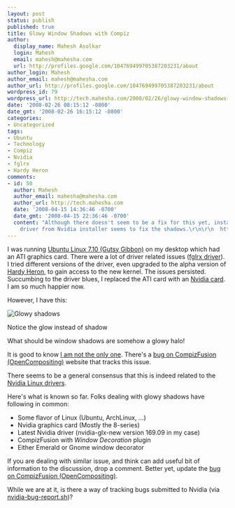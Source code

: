```yaml
---
layout: post
status: publish
published: true
title: Glowy Window Shadows with Compiz
author:
  display_name: Mahesh Asolkar
  login: Mahesh
  email: mahesh@mahesha.com
  url: http://profiles.google.com/104769499705387203231/about
author_login: Mahesh
author_email: mahesh@mahesha.com
author_url: http://profiles.google.com/104769499705387203231/about
wordpress_id: 79
wordpress_url: http://tech.mahesha.com/2008/02/26/glowy-window-shadows-with-compiz/
date: '2008-02-26 08:15:12 -0800'
date_gmt: '2008-02-26 16:15:12 -0800'
categories:
- Uncategorized
tags:
- Ubuntu
- Technology
- Compiz
- Nvidia
- fglrx
- Hardy Heron
comments:
- id: 50
  author: Mahesh
  author_email: mahesha@mahesha.com
  author_url: http://tech.mahesha.com
  date: '2008-04-15 14:36:46 -0700'
  date_gmt: '2008-04-15 22:36:46 -0700'
  content: "Although there doesn't seem to be a fix for this yet, installing the Nvidia
    driver from Nvidia installer seems to fix the shadows.\r\n\r\n  https://bugs.launchpad.net/ubuntu/+bug/186382"
---
```

<p>I was running <a href="http://releases.ubuntu.com/7.10/" title="Ubuntu Linux 7.10">Ubuntu Linux 7.10 (Gutsy Gibbon)</a> on my desktop which had an ATI graphics card. There were a lot of driver related issues (<a href="http://en.wikipedia.org/wiki/Fglrx" title="Widipedia: Fglrx">fglrx driver</a>). I tried different versions of the driver, even upgraded to the alpha version of <a href="https://wiki.ubuntu.com/HardyHeron" title="Hardy Heron Alphas">Hardy Heron</a>, to gain access to the new kernel. The issues persisted. Succumbing to the driver blues, I replaced the ATI card with an <a href="http://www.nvidia.com/object/geforce_8400.html" title="GeForce 8400GS - I am no gamer">Nvidia card</a>. I am so much happier now.</p>
<p>However, I have this:</p>
<div class="img_container">
<img src="http://tech.mahesha.com/wp-content/images/compiz-nvidia-shadow-glow.png" alt="Glowy shadows"/></p>
<div class="caption">Notice the glow instead of shadow</div>
</div>
<p>What should be window shadows are somehow a glowy halo!</p>
<p>It is good to know <a href="http://bbs.archlinux.org/viewtopic.php?id=41869" title="Discussion on a similar problem">I am not the only one</a>. There's a <a href="http://bugs.opencompositing.org/show_bug.cgi?id=781" title="Bug: Inconsistent random colored window shadows">bug on CompizFusion (OpenCompositing)</a> website that tracks this issue.</p>
<p>There seems to be a general consensus that this is indeed related to the <a href="http://www.nvidia.com/object/unix.html" title="Nvidia Linux Driver page">Nvidia Linux drivers</a>.</p>
<p>Here's what is known so far. Folks dealing with glowy shadows have following in common:</p>
<ul>
<li>Some flavor of Linux (Ubuntu, ArchLinux, ...)</li>
<li>Nvidia graphics card (Mostly the 8-series)</li>
<li>Latest Nvidia driver (nvidia-glx-new version 169.09 in my case)</li>
<li>CompizFusion with <em>Window Decoration</em> plugin</li>
<li>Either Emerald or Gnome window decorator</li>
</ul>
<p>If you are dealing with similar issue, and think can add useful bit of information to the discussion, drop a comment. Better yet, update the <a href="http://bugs.opencompositing.org/show_bug.cgi?id=781" title="Bug: Inconsistent random colored window shadows">bug on CompizFusion (OpenCompositing)</a>.</p>
<p>While we are at it, is there a way of tracking bugs submitted to Nvidia (via <a href="http://www.nvidia.com/object/linux_display_ia32_169.09.html" title="<br />
Linux Display Driver - x86 Version: 169.09">nvidia-bug-report.sh</a>)?</p>
